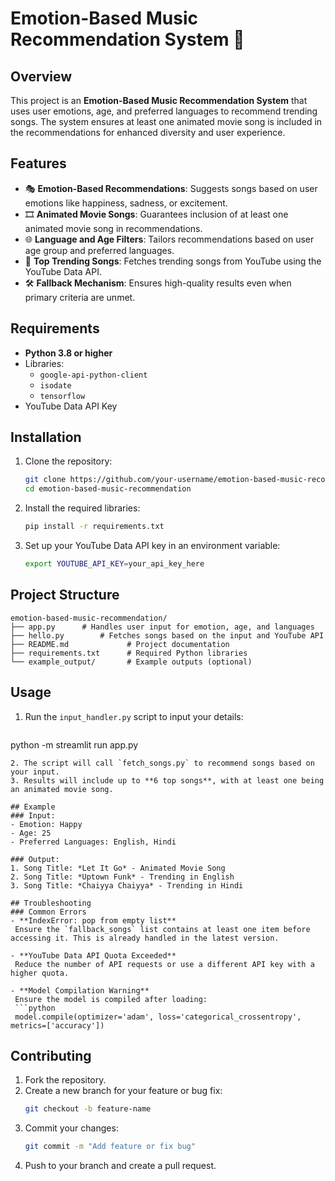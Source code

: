 
# Emotion-Based Music Recommendation System 🎵

## Overview
This project is an **Emotion-Based Music Recommendation System** that uses user emotions, age, and preferred languages to recommend trending songs. The system ensures at least one animated movie song is included in the recommendations for enhanced diversity and user experience.

## Features
- 🎭 **Emotion-Based Recommendations**: Suggests songs based on user emotions like happiness, sadness, or excitement.
- 🎞️ **Animated Movie Songs**: Guarantees inclusion of at least one animated movie song in recommendations.
- 🌐 **Language and Age Filters**: Tailors recommendations based on user age group and preferred languages.
- 🎵 **Top Trending Songs**: Fetches trending songs from YouTube using the YouTube Data API.
- 🛠️ **Fallback Mechanism**: Ensures high-quality results even when primary criteria are unmet.

## Requirements
- **Python 3.8 or higher**
- Libraries:
  - `google-api-python-client`
  - `isodate`
  - `tensorflow`
- YouTube Data API Key

## Installation
1. Clone the repository:
   ```bash
   git clone https://github.com/your-username/emotion-based-music-recommendation.git
   cd emotion-based-music-recommendation
   ```
2. Install the required libraries:
   ```bash
   pip install -r requirements.txt
   ```
3. Set up your YouTube Data API key in an environment variable:
   ```bash
   export YOUTUBE_API_KEY=your_api_key_here
   ```

## Project Structure
```
emotion-based-music-recommendation/
├── app.py      # Handles user input for emotion, age, and languages
├── hello.py        # Fetches songs based on the input and YouTube API
├── README.md             # Project documentation
├── requirements.txt      # Required Python libraries
└── example_output/       # Example outputs (optional)
```

## Usage
1. Run the `input_handler.py` script to input your details:
   ```bash
 python -m streamlit run app.py
 ```
2. The script will call `fetch_songs.py` to recommend songs based on your input.
3. Results will include up to **6 top songs**, with at least one being an animated movie song.

## Example
### Input:
- Emotion: Happy
- Age: 25
- Preferred Languages: English, Hindi

### Output:
1. Song Title: *Let It Go* - Animated Movie Song
2. Song Title: *Uptown Funk* - Trending in English
3. Song Title: *Chaiyya Chaiyya* - Trending in Hindi

## Troubleshooting
### Common Errors
- **IndexError: pop from empty list**  
  Ensure the `fallback_songs` list contains at least one item before accessing it. This is already handled in the latest version.

- **YouTube Data API Quota Exceeded**  
  Reduce the number of API requests or use a different API key with a higher quota.

- **Model Compilation Warning**  
  Ensure the model is compiled after loading:
  ```python
  model.compile(optimizer='adam', loss='categorical_crossentropy', metrics=['accuracy'])
  ```

## Contributing
1. Fork the repository.
2. Create a new branch for your feature or bug fix:
   ```bash
   git checkout -b feature-name
   ```
3. Commit your changes:
   ```bash
   git commit -m "Add feature or fix bug"
   ```
4. Push to your branch and create a pull request.
